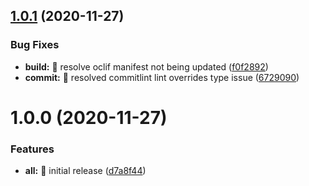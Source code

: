 ## [1.0.1](https://github.com/comparto/git-c/compare/v1.0.0...v1.0.1) (2020-11-27)


### Bug Fixes

* **build:** 🐛 resolve oclif manifest not being updated ([f0f2892](https://github.com/comparto/git-c/commit/f0f2892433dc6cdc36410737423cb1f97fa8a87c))
* **commit:** 🐛 resolved commitlint lint overrides type issue ([6729090](https://github.com/comparto/git-c/commit/67290907187a5f01ac274f1a48e2b427b03a247f))

# 1.0.0 (2020-11-27)


### Features

* **all:** 🎸 initial release ([d7a8f44](https://github.com/comparto/git-c/commit/d7a8f448292a5717673c3a7c18857c91941c4b21))
